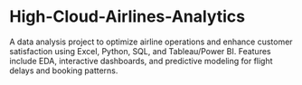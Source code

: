 # High-Cloud-Airlines-Analytics
A data analysis project to optimize airline operations and enhance customer satisfaction using Excel, Python, SQL, and Tableau/Power BI. Features include EDA, interactive dashboards, and predictive modeling for flight delays and booking patterns.
